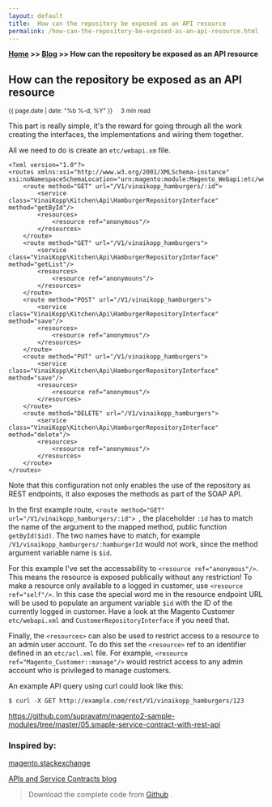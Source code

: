 ```yaml
---
layout: default
title:  How can the repository be exposed as an API resource
permalink: /how-can-the-repository-be-exposed-as-an-api-resource.html
---
```

**[Home](https://supravatm.github.io/) >> [Blog](https://supravatm.github.io/blogs.html) >> How can the repository be exposed as an API resource**

## How can the repository be exposed as an API resource
<small>
    <i class="fa-regular fa-calendar"></i> {{ page.date | date: "%b %-d, %Y" }}  &nbsp; &nbsp;
    <i class="fa-regular fa-clock"></i> 3 min read
</small>


<p>This part is really simple, it's the reward for going through all the work creating the interfaces, the implementations and wiring them together.</p>

<p>All we need to do is create an <code>etc/webapi.xm</code> file.  </p>


    <?xml version="1.0"?>
    <routes xmlns:xsi="http://www.w3.org/2001/XMLSchema-instance" xsi:noNamespaceSchemaLocation="urn:magento:module:Magento_Webapi:etc/webapi.xsd">
        <route method="GET" url="/V1/vinaikopp_hamburgers/:id">
            <service class="VinaiKopp\Kitchen\Api\HamburgerRepositoryInterface" method="getById"/>
            <resources>
                <resource ref="anonymous"/>
            </resources>
        </route>
        <route method="GET" url="/V1/vinaikopp_hamburgers">
            <service class="VinaiKopp\Kitchen\Api\HamburgerRepositoryInterface" method="getList"/>
            <resources>
                <resource ref="anonymouns"/>
            </resources>
        </route>
        <route method="POST" url="/V1/vinaikopp_hamburgers">
            <service class="VinaiKopp\Kitchen\Api\HamburgerRepositoryInterface" method="save"/>
            <resources>
                <resource ref="anonymous"/>
            </resources>
        </route>
        <route method="PUT" url="/V1/vinaikopp_hamburgers">
            <service class="VinaiKopp\Kitchen\Api\HamburgerRepositoryInterface" method="save"/>
            <resources>
                <resource ref="anonymous"/>
            </resources>
        </route>
        <route method="DELETE" url="/V1/vinaikopp_hamburgers">
            <service class="VinaiKopp\Kitchen\Api\HamburgerRepositoryInterface" method="delete"/>
            <resources>
                <resource ref="anonymous"/>
            </resources>
        </route>
    </routes>

Note that this configuration not only enables the use of the repository as REST endpoints, it also exposes the methods as part of the SOAP API.

In the first example route, ```<route method="GET" url="/V1/vinaikopp_hamburgers/:id"> ```, the placeholder ```:id``` has to match the name of the argument to the mapped method, public function ```getById($id)```.
The two names have to match, for example ```/V1/vinaikopp_hamburgers/:hamburgerId``` would not work, since the method argument variable name is ```$id```.

For this example I've set the accessability to ```<resource ref="anonymous"/>```. This means the resource is exposed publically without any restriction!
To make a resource only available to a logged in customer, use ```<resource ref="self"/>```. In this case the special word me in the resource endpoint URL will be used to populate an argument variable ```$id``` with the ID of the currently logged in customer.
Have a look at the Magento Customer  ```etc/webapi.xml``` and ```CustomerRepositoryInterface``` if you need that.

Finally, the ```<resources>``` can also be used to restrict access to a resource to an admin user account. To do this set the ```<resource>``` ref to an identifier defined in an ```etc/acl.xml``` file.
For example, ```<resource ref="Magento_Customer::manage"/>``` would restrict access to any admin account who is privileged to manage customers.

<p>An example API query using curl could look like this:  </p>

    $ curl -X GET http://example.com/rest/V1/vinaikopp_hamburgers/123

https://github.com/supravatm/magento2-sample-modules/tree/master/05.smaple-service-contract-with-rest-api
### Inspired by:
[magento.stackexchange](https://magento.stackexchange.com/questions/115269/how-to-implement-service-contract-for-a-custom-module-in-magento-2")

[APIs and Service Contracts blog](https://meetmagentoacademy.github.io/magento2-training-resources/backend/modules/service_contracts.html")


> Download the complete code from [Github](https://github.com/supravatm/magento2-sample-modules/tree/master/05.smaple-service-contract-with-rest-api) .